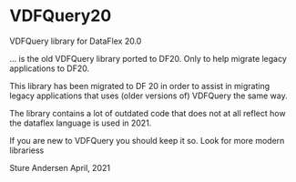 # VDFQuery20

VDFQuery library for DataFlex 20.0

... is the old VDFQuery library ported to DF20. Only to help migrate legacy applications to DF20.

This library has been migrated to DF 20 in order to assist in migrating legacy
applications that uses (older versions of) VDFQuery the same way.

The library contains a lot of outdated code that does not at all reflect how
the dataflex language is used in 2021.

If you are new to VDFQuery you should keep it so. Look for more modern librariess

Sture Andersen
April, 2021
